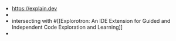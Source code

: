 - https://explain.dev
-
- intersecting with #[[Explorotron: An IDE Extension for Guided and Independent Code Exploration and Learning]]
-
